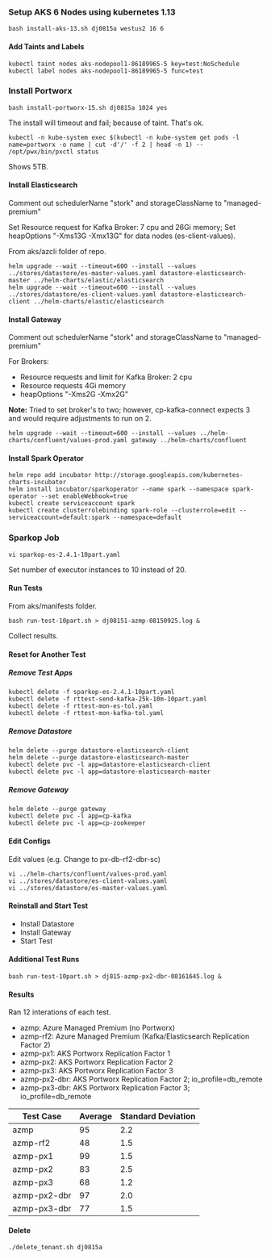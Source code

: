 ### Setup AKS 6 Nodes using kubernetes 1.13

```
bash install-aks-13.sh dj0815a westus2 16 6
```

#### Add Taints and Labels

```
kubectl taint nodes aks-nodepool1-86189965-5 key=test:NoSchedule
kubectl label nodes aks-nodepool1-86189965-5 func=test
```

### Install Portworx

```
bash install-portworx-15.sh dj0815a 1024 yes
```

The install will timeout and fail; because of taint.  That's ok.


```
kubectl -n kube-system exec $(kubectl -n kube-system get pods -l name=portworx -o name | cut -d'/' -f 2 | head -n 1) -- /opt/pwx/bin/pxctl status
```

Shows 5TB.


#### Install Elasticsearch 



Comment out schedulerName "stork" and storageClassName to "managed-premium"

Set Resource request for Kafka Broker: 7 cpu and 26Gi memory; Set heapOptions "-Xms13G -Xmx13G" for data nodes (es-client-values).


From aks/azcli folder of repo.

```
helm upgrade --wait --timeout=600 --install --values ../stores/datastore/es-master-values.yaml datastore-elasticsearch-master ../helm-charts/elastic/elasticsearch
helm upgrade --wait --timeout=600 --install --values ../stores/datastore/es-client-values.yaml datastore-elasticsearch-client ../helm-charts/elastic/elasticsearch

```


#### Install Gateway 

Comment out schedulerName "stork" and storageClassName to "managed-premium"

For Brokers:
- Resource requests and limit for Kafka Broker: 2 cpu 
- Resource requests 4Gi memory
- heapOptions "-Xms2G -Xmx2G"

**Note:** Tried to set broker's to two; however, cp-kafka-connect expects 3 and would require adjustments to run on 2.

```
helm upgrade --wait --timeout=600 --install --values ../helm-charts/confluent/values-prod.yaml gateway ../helm-charts/confluent
```
#### Install Spark Operator

```
helm repo add incubator http://storage.googleapis.com/kubernetes-charts-incubator
helm install incubator/sparkoperator --name spark --namespace spark-operator --set enableWebhook=true
kubectl create serviceaccount spark
kubectl create clusterrolebinding spark-role --clusterrole=edit --serviceaccount=default:spark --namespace=default
```


### Sparkop Job

```
vi sparkop-es-2.4.1-10part.yaml
```

Set number of executor instances to 10 instead of 20.  

#### Run Tests


From aks/manifests folder.

```
bash run-test-10part.sh > dj08151-azmp-08150925.log &
```

Collect results. 


#### Reset for Another Test

##### Remove Test Apps
```
kubectl delete -f sparkop-es-2.4.1-10part.yaml
kubectl delete -f rttest-send-kafka-25k-10m-10part.yaml
kubectl delete -f rttest-mon-es-tol.yaml
kubectl delete -f rttest-mon-kafka-tol.yaml

```

##### Remove Datastore

```
helm delete --purge datastore-elasticsearch-client
helm delete --purge datastore-elasticsearch-master
kubectl delete pvc -l app=datastore-elasticsearch-client
kubectl delete pvc -l app=datastore-elasticsearch-master

```

##### Remove Gateway

```
helm delete --purge gateway
kubectl delete pvc -l app=cp-kafka
kubectl delete pvc -l app=cp-zookeeper

```

#### Edit Configs

Edit values (e.g. Change to px-db-rf2-dbr-sc)

```
vi ../helm-charts/confluent/values-prod.yaml
vi ../stores/datastore/es-client-values.yaml
vi ../stores/datastore/es-master-values.yaml
```

#### Reinstall and Start Test

- Install Datastore
- Install Gateway 
- Start Test



#### Additional Test Runs

```
bash run-test-10part.sh > dj815-azmp-px2-dbr-08161645.log &
```


#### Results


Ran 12 interations of each test.


- azmp: Azure Managed Premium (no Portworx)
- azmp-rf2: Azure Managed Premium (Kafka/Elasticsearch Replication Factor 2)
- azmp-px1: AKS Portworx Replication Factor 1
- azmp-px2: AKS Portworx Replication Factor 2
- azmp-px3: AKS Portworx Replication Factor 3
- azmp-px2-dbr: AKS Portworx Replication Factor 2; io_profile=db_remote
- azmp-px3-dbr: AKS Portworx Replication Factor 3; io_profile=db_remote


|Test Case   |Average|Standard Deviation|
|------------|-------|------------------|
|azmp        |95     |2.2               |
|azmp-rf2    |48     |1.5               |
|azmp-px1    |99     |1.5               |
|azmp-px2    |83     |2.5               |
|azmp-px3    |68     |1.2               |
|azmp-px2-dbr|97     |2.0               |
|azmp-px3-dbr|77     |1.5               |


#### Delete


```
./delete_tenant.sh dj0815a
```

